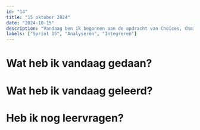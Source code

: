 ```yaml
---
id: "14"
title: "15 oktober 2024"
date: "2024-10-15"
description: "Vandaag ben ik begonnen aan de opdracht van Choices, Choices met Astro."
labels: ["Sprint 15", "Analyseren", "Integreren"]
---
```


# Wat heb ik vandaag gedaan?



# Wat heb ik vandaag geleerd?



# Heb ik nog leervragen?








